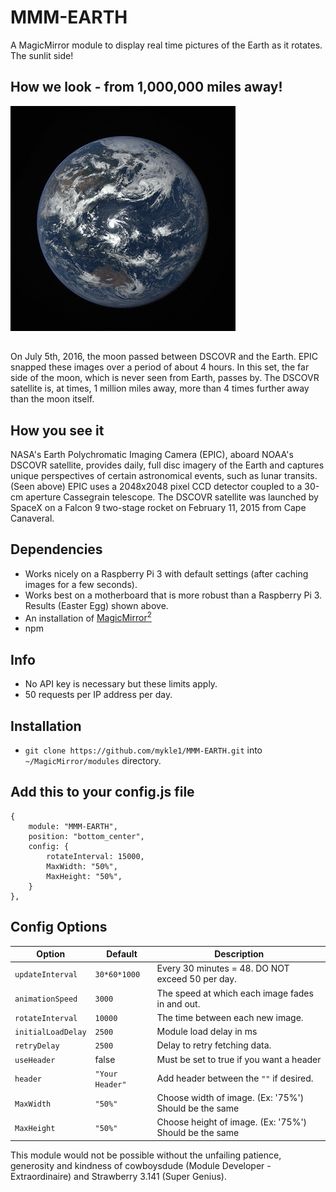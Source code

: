 # MMM-EARTH

A MagicMirror module to display real time pictures of the Earth as it rotates. The sunlit side!

## How we look - from 1,000,000 miles away!

![](pix/7.gif)
##
On July 5th, 2016, the moon passed between DSCOVR and the Earth. EPIC snapped these images over a period of about 4 hours. In this set, the far side of the moon, which is never seen from Earth, passes by. The DSCOVR satellite is, at times, 1 million miles away, more than 4 times further away than the moon itself.


## How you see it

NASA's Earth Polychromatic Imaging Camera (EPIC), aboard NOAA's DSCOVR satellite, provides daily, full disc imagery of the Earth and captures unique perspectives of certain astronomical events, such as lunar transits. (Seen above) EPIC uses a 2048x2048 pixel CCD detector coupled to a 30-cm aperture Cassegrain telescope. The DSCOVR satellite was launched by SpaceX on a Falcon 9 two-stage rocket on February 11, 2015 from Cape Canaveral.



## Dependencies
* Works nicely on a Raspberry Pi 3 with default settings (after caching images for a few seconds).
* Works best on a motherboard that is more robust than a Raspberry Pi 3. Results (Easter Egg) shown above.
* An installation of [MagicMirror<sup>2</sup>](https://github.com/MichMich/MagicMirror)
* npm

## Info

* No API key is necessary but these limits apply.
* 50 requests per IP address per day.

## Installation

* `git clone https://github.com/mykle1/MMM-EARTH.git` into `~/MagicMirror/modules` directory.

## Add this to your config.js file

    {
        module: "MMM-EARTH",
        position: "bottom_center",
        config: {
            rotateInterval: 15000,
            MaxWidth: "50%",
            MaxHeight: "50%",
        }
    },

## Config Options

| **Option** | **Default** | **Description** |
| --- | --- | --- |
| `updateInterval` | `30*60*1000` | Every 30 minutes = 48. DO NOT exceed 50 per day. |
| `animationSpeed` | `3000` | The speed at which each image fades in and out. |
| `rotateInterval` | `10000` | The time between each new image. |
| `initialLoadDelay` | `2500` | Module load delay in ms |
| `retryDelay` | `2500`  |Delay to retry fetching data. |
| `useHeader` | false | Must be set to true if you want a header |
| `header` | `"Your Header"` | Add header between the `""` if desired. |
| `MaxWidth` | `"50%"`|  Choose width of image. (Ex: '75%') Should be the same |
| `MaxHeight` | `"50%"` | Choose height of image. (Ex: '75%') Should be the same |

This module would not be possible without the unfailing patience, generosity and kindness of 
cowboysdude (Module Developer - Extraordinaire) and Strawberry 3.141 (Super Genius).
